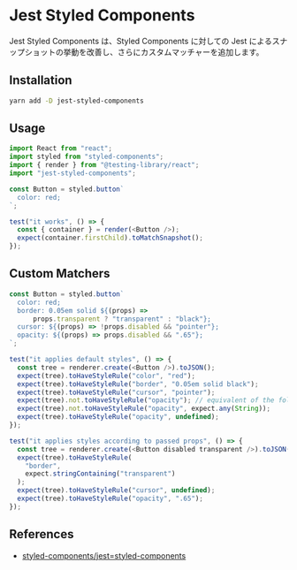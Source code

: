 # Jest Styled Components

Jest Styled Components は、Styled Components に対しての Jest によるスナップショットの挙動を改善し、さらにカスタムマッチャーを追加します。

## Installation

```bash
yarn add -D jest-styled-components
```

## Usage

```ts
import React from "react";
import styled from "styled-components";
import { render } from "@testing-library/react";
import "jest-styled-components";

const Button = styled.button`
  color: red;
`;

test("it works", () => {
  const { container } = render(<Button />);
  expect(container.firstChild).toMatchSnapshot();
});
```

## Custom Matchers

```ts
const Button = styled.button`
  color: red;
  border: 0.05em solid ${(props) =>
      props.transparent ? "transparent" : "black"};
  cursor: ${(props) => !props.disabled && "pointer"};
  opacity: ${(props) => props.disabled && ".65"};
`;

test("it applies default styles", () => {
  const tree = renderer.create(<Button />).toJSON();
  expect(tree).toHaveStyleRule("color", "red");
  expect(tree).toHaveStyleRule("border", "0.05em solid black");
  expect(tree).toHaveStyleRule("cursor", "pointer");
  expect(tree).not.toHaveStyleRule("opacity"); // equivalent of the following two
  expect(tree).not.toHaveStyleRule("opacity", expect.any(String));
  expect(tree).toHaveStyleRule("opacity", undefined);
});

test("it applies styles according to passed props", () => {
  const tree = renderer.create(<Button disabled transparent />).toJSON();
  expect(tree).toHaveStyleRule(
    "border",
    expect.stringContaining("transparent")
  );
  expect(tree).toHaveStyleRule("cursor", undefined);
  expect(tree).toHaveStyleRule("opacity", ".65");
});
```

## References

- [styled-components/jest=styled-components](https://github.com/styled-components/jest-styled-components)
